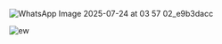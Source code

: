 
![WhatsApp Image 2025-07-24 at 03 57 02_e9b3dacc](https://github.com/user-attachments/assets/e573d19d-5477-41dc-8e6a-1efa1f8b7bf0)


![ew](https://github.com/user-attachments/assets/5960c31d-eb68-420d-800f-b7694ac224f1)
